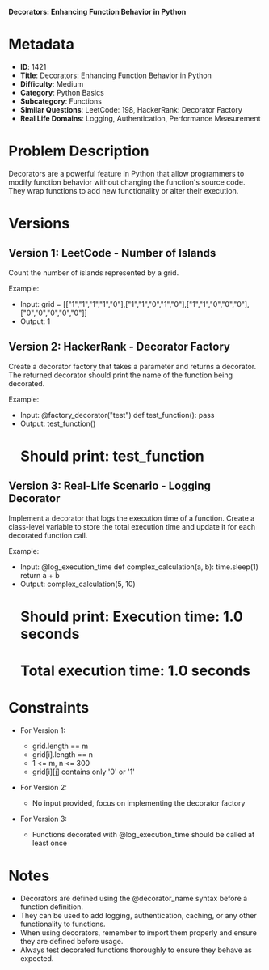 **Decorators: Enhancing Function Behavior in Python**

# Metadata

- **ID**: 1421
- **Title**: Decorators: Enhancing Function Behavior in Python
- **Difficulty**: Medium
- **Category**: Python Basics
- **Subcategory**: Functions
- **Similar Questions**: LeetCode: 198, HackerRank: Decorator Factory
- **Real Life Domains**: Logging, Authentication, Performance Measurement

# Problem Description

Decorators are a powerful feature in Python that allow programmers to modify function behavior without changing the function's source code. They wrap functions to add new functionality or alter their execution.

# Versions

## Version 1: LeetCode - Number of Islands

Count the number of islands represented by a grid.

Example:
- Input: grid = [["1","1","1","1","0"],["1","1","0","1","0"],["1","1","0","0","0"],["0","0","0","0","0"]]
- Output: 1

## Version 2: HackerRank - Decorator Factory

Create a decorator factory that takes a parameter and returns a decorator. The returned decorator should print the name of the function being decorated.

Example:
- Input: 
  @factory_decorator("test")
  def test_function():
      pass
- Output:
  test_function()
  # Should print: test_function

## Version 3: Real-Life Scenario - Logging Decorator

Implement a decorator that logs the execution time of a function. Create a class-level variable to store the total execution time and update it for each decorated function call.

Example:
- Input: 
  @log_execution_time
  def complex_calculation(a, b):
      time.sleep(1)
      return a + b
- Output:
  complex_calculation(5, 10)
  # Should print: Execution time: 1.0 seconds
  # Total execution time: 1.0 seconds

# Constraints

- For Version 1:
  - grid.length == m
  - grid[i].length == n
  - 1 <= m, n <= 300
  - grid[i][j] contains only '0' or '1'

- For Version 2:
  - No input provided, focus on implementing the decorator factory

- For Version 3:
  - Functions decorated with @log_execution_time should be called at least once

# Notes

- Decorators are defined using the @decorator_name syntax before a function definition.
- They can be used to add logging, authentication, caching, or any other functionality to functions.
- When using decorators, remember to import them properly and ensure they are defined before usage.
- Always test decorated functions thoroughly to ensure they behave as expected.
